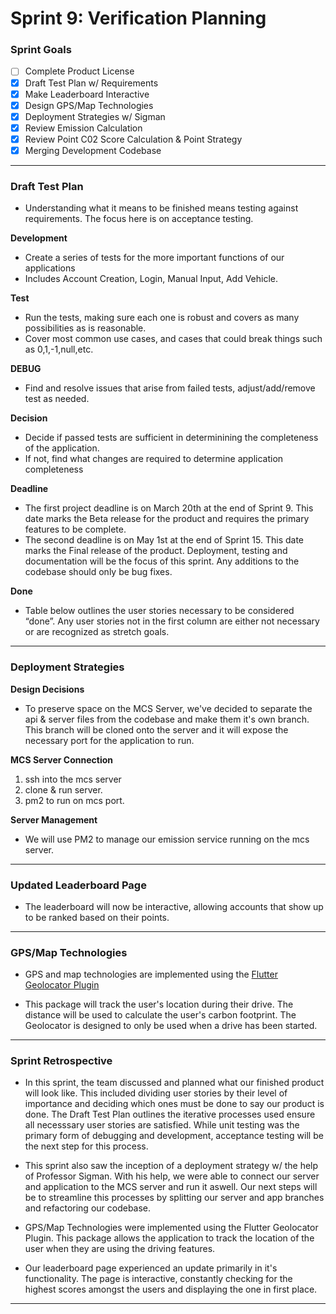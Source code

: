 # Sprint 9: Verification Planning

### Sprint Goals
- [ ] Complete Product License
- [X] Draft Test Plan w/ Requirements
- [X] Make Leaderboard Interactive
- [X] Design GPS/Map Technologies
- [X] Deployment Strategies w/ Sigman
- [X] Review Emission Calculation
- [X] Review Point C02 Score Calculation & Point Strategy
- [X] Merging Development Codebase

---

### Draft Test Plan
* Understanding what it means to be finished means testing against requirements. The focus here is on acceptance testing. 

**Development**
  * Create a series of tests for the more important functions of our applications
  * Includes Account Creation, Login, Manual Input, Add Vehicle.

**Test**
  * Run the tests, making sure each one is robust and covers as many possibilities as is reasonable.
  * Cover most common use cases, and cases that could break things such as 0,1,-1,null,etc.

**DEBUG**
* Find and resolve issues that arise from failed tests, adjust/add/remove test as needed.

**Decision**
  * Decide if passed tests are sufficient in determinining the completeness of the application.
  * If not, find what changes are required to determine application completeness
    
**Deadline**
* The first project deadline is on March 20th at the end of Sprint 9. This date marks the Beta release for the product and requires the primary features to be complete.
* The second deadline is on May 1st at the end of Sprint 15. This date marks the Final release of the product. Deployment, testing and documentation will be the focus of this sprint. Any additions to the codebase should only be bug fixes. 

**Done**
* Table below outlines the user stories necessary to be considered “done”. Any user stories not in the first column are either not necessary or are recognized as stretch goals.



---
### Deployment Strategies

**Design Decisions** 
* To preserve space on the MCS Server, we've decided to separate the api & server files from the codebase and make them it's own branch. This branch will be cloned onto the server and it will expose the necessary port for the application to run. 

**MCS Server Connection**
1. ssh into the mcs server
2. clone & run server.
3. pm2 to run on mcs port.


**Server Management**
* We will use PM2 to manage our emission service running on the mcs server. 


---
### Updated Leaderboard Page
* The leaderboard will now be interactive, allowing accounts that show up to be ranked based on their points. 


---
### GPS/Map Technologies
* GPS and map technologies are implemented using the [Flutter Geolocator Plugin](https://pub.dev/packages/geolocator)

* This package will track the user's location during their drive. The distance will be used to calculate the user's carbon footprint. The Geolocator is designed to only be used when a drive has been started.  


---
### Sprint Retrospective
* In this sprint, the team discussed and planned what our finished product will look like. This included dividing user stories by their level of importance and deciding which ones must be done to say our product is done. The Draft Test Plan outlines the iterative processes used ensure all necesssary user stories are satisfied. While unit testing was the primary form of debugging and development, acceptance testing will be the next step for this process.
  
* This sprint also saw the inception of a deployment strategy w/ the help of Professor Sigman. With his help, we were able to connect our server and application to the MCS server and run it aswell. Our next steps will be to streamline this processes by splitting our server and app branches and refactoring our codebase.
  
* GPS/Map Technologies were implemented using the Flutter Geolocator Plugin. This package allows the application to track the location of the user when they are using the driving features.
  
* Our leaderboard page experienced an update primarily in it's functionality. The page is interactive, constantly checking for the highest scores amongst the users and displaying the one in first place. 
---
